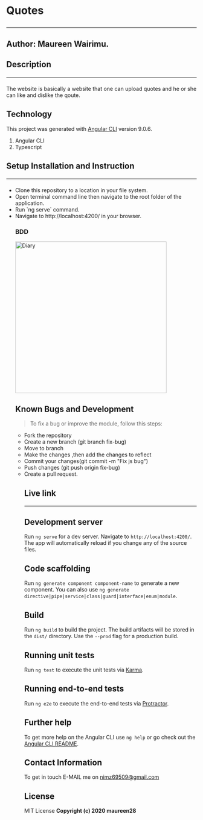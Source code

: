 # Quotes<hr>

## Author: Maureen Wairimu.

## Description<hr>
The website is basically a website that one can upload quotes and he or she can like and dislike the qoute.

## Technology
This project was generated with [Angular CLI](https://github.com/angular/angular-cli) version 9.0.6.
<ol>
<li>Angular CLI</li>
<li>Typescript</li>
</ol>


## Setup Installation and Instruction<hr>
<ul>
<li>Clone this repository to a location in your file system.</li>
<li>Open terminal command line then navigate to the root folder of the application.</li>
<li>Run `ng serve` command.</li>
<li>Navigate to http://localhost:4200/ in your browser.</li>

### BDD
<img src="./assets/" alt="Diary" width="400"/>

## Known Bugs and Development
> To fix a bug or improve the module, follow this steps:
<ul list-style-type=circle;>
<li>Fork the repository</li>
<li>Create a new branch (git branch fix-bug)</li>
<li>Move to branch</li>
<li>Make the changes ,then add the changes to reflect</li>
<li>Commit your changes(git commit -m "Fix js bug") </li>
<li>Push changes (git push origin fix-bug)</li>
<li>Create a pull request.</li>

## Live link<hr>

## Development server

Run `ng serve` for a dev server. Navigate to `http://localhost:4200/`. The app will automatically reload if you change any of the source files.

## Code scaffolding

Run `ng generate component component-name` to generate a new component. You can also use `ng generate directive|pipe|service|class|guard|interface|enum|module`.

## Build

Run `ng build` to build the project. The build artifacts will be stored in the `dist/` directory. Use the `--prod` flag for a production build.

## Running unit tests

Run `ng test` to execute the unit tests via [Karma](https://karma-runner.github.io).

## Running end-to-end tests

Run `ng e2e` to execute the end-to-end tests via [Protractor](http://www.protractortest.org/).

## Further help

To get more help on the Angular CLI use `ng help` or go check out the [Angular CLI README](https://github.com/angular/angular-cli/blob/master/README.md).


## Contact Information
To get in touch E-MAIL me on nimz69509@gmail.com

## License
MIT License
<b>Copyright (c) 2020 maureen28<b>